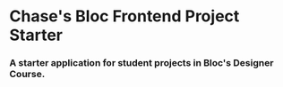 <h1>Chase's Bloc Frontend Project Starter</h1>
<p>
<h3>A starter application for student projects in Bloc's Designer Course.</h3>